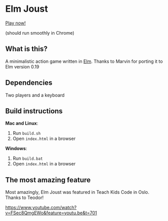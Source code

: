 # Elm Joust

[Play now!](http://kreitmayer.com/elm-joust)

(should run smoothly in Chrome)

## What is this?

A minimalistic action game written in [Elm](http://elm-lang.org). Thanks to Marvin for porting it to Elm version 0.19

## Dependencies

Two players and a keyboard

## Build instructions

**Mac and Linux**:

1. Run `build.sh`
2. Open `index.html` in a browser

**Windows**:

1. Run `build.bat`
2. Open `index.html` in a browser

## The most amazing feature

Most amazingly, Elm Joust was featured in Teach Kids Code in Oslo. Thanks to Teodor!

https://www.youtube.com/watch?v=FSec8QmgEWo&feature=youtu.be&t=701
